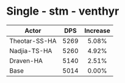 # Single - stm - venthyr
| Actor | DPS | Increase |
|---|:---:|:---:|
|Theotar-SS-HA|5269|5.08%|
|Nadjia-TS-HA|5260|4.92%|
|Draven-HA|5140|2.51%|
|Base|5014|0.00%|
